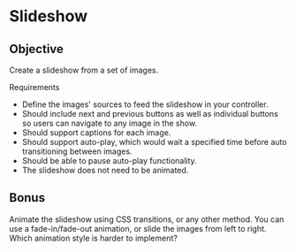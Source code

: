 Slideshow
========

Objective
--------
Create a slideshow from a set of images.

Requirements

- Define the images' sources to feed the slideshow in your controller.
- Should include next and previous buttons as well as individual buttons so users can navigate to any image in the show.
- Should support captions for each image.
- Should support auto-play, which would wait a specified time before auto transitioning between images.
- Should be able to pause auto-play functionality.
- The slideshow does not need to be animated.

Bonus
-------

Animate the slideshow using CSS transitions, or any other method. You can use a fade-in/fade-out animation, or slide the images from left to right. Which animation style is harder to implement?